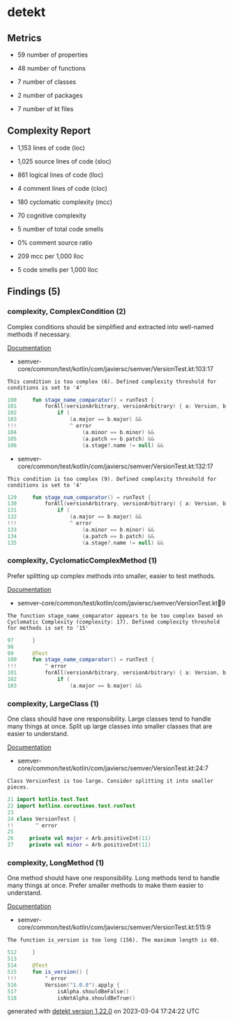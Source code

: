 # detekt

## Metrics

* 59 number of properties

* 48 number of functions

* 7 number of classes

* 2 number of packages

* 7 number of kt files

## Complexity Report

* 1,153 lines of code (loc)

* 1,025 source lines of code (sloc)

* 861 logical lines of code (lloc)

* 4 comment lines of code (cloc)

* 180 cyclomatic complexity (mcc)

* 70 cognitive complexity

* 5 number of total code smells

* 0% comment source ratio

* 209 mcc per 1,000 lloc

* 5 code smells per 1,000 lloc

## Findings (5)

### complexity, ComplexCondition (2)

Complex conditions should be simplified and extracted into well-named methods if necessary.

[Documentation](https://detekt.dev/docs/rules/complexity#complexcondition)

* semver-core/common/test/kotlin/com/javiersc/semver/VersionTest.kt:103:17
```
This condition is too complex (6). Defined complexity threshold for conditions is set to '4'
```
```kotlin
100     fun stage_name_comparator() = runTest {
101         forAll(versionArbitrary, versionArbitrary) { a: Version, b: Version ->
102             if (
103                 (a.major == b.major) &&
!!!                 ^ error
104                     (a.minor == b.minor) &&
105                     (a.patch == b.patch) &&
106                     (a.stage?.name != null) &&

```

* semver-core/common/test/kotlin/com/javiersc/semver/VersionTest.kt:132:17
```
This condition is too complex (9). Defined complexity threshold for conditions is set to '4'
```
```kotlin
129     fun stage_num_comparator() = runTest {
130         forAll(versionArbitrary, versionArbitrary) { a: Version, b: Version ->
131             if (
132                 (a.major == b.major) &&
!!!                 ^ error
133                     (a.minor == b.minor) &&
134                     (a.patch == b.patch) &&
135                     (a.stage?.name != null) &&

```

### complexity, CyclomaticComplexMethod (1)

Prefer splitting up complex methods into smaller, easier to test methods.

[Documentation](https://detekt.dev/docs/rules/complexity#cyclomaticcomplexmethod)

* semver-core/common/test/kotlin/com/javiersc/semver/VersionTest.kt:100:9
```
The function stage_name_comparator appears to be too complex based on Cyclomatic Complexity (complexity: 17). Defined complexity threshold for methods is set to '15'
```
```kotlin
97      }
98  
99      @Test
100     fun stage_name_comparator() = runTest {
!!!         ^ error
101         forAll(versionArbitrary, versionArbitrary) { a: Version, b: Version ->
102             if (
103                 (a.major == b.major) &&

```

### complexity, LargeClass (1)

One class should have one responsibility. Large classes tend to handle many things at once. Split up large classes into smaller classes that are easier to understand.

[Documentation](https://detekt.dev/docs/rules/complexity#largeclass)

* semver-core/common/test/kotlin/com/javiersc/semver/VersionTest.kt:24:7
```
Class VersionTest is too large. Consider splitting it into smaller pieces.
```
```kotlin
21 import kotlin.test.Test
22 import kotlinx.coroutines.test.runTest
23 
24 class VersionTest {
!!       ^ error
25 
26     private val major = Arb.positiveInt(11)
27     private val minor = Arb.positiveInt(11)

```

### complexity, LongMethod (1)

One method should have one responsibility. Long methods tend to handle many things at once. Prefer smaller methods to make them easier to understand.

[Documentation](https://detekt.dev/docs/rules/complexity#longmethod)

* semver-core/common/test/kotlin/com/javiersc/semver/VersionTest.kt:515:9
```
The function is_version is too long (156). The maximum length is 60.
```
```kotlin
512     }
513 
514     @Test
515     fun is_version() {
!!!         ^ error
516         Version("1.0.0").apply {
517             isAlpha.shouldBeFalse()
518             isNotAlpha.shouldBeTrue()

```

generated with [detekt version 1.22.0](https://detekt.dev/) on 2023-03-04 17:24:22 UTC
